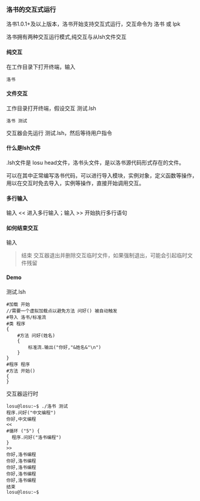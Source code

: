 ### 洛书的交互式运行
洛书1.0.1+及以上版本，洛书开始支持交互式运行，交互命令为 洛书 或 lpk

洛书拥有两种交互运行模式,纯交互与从lsh文件交互

#### 纯交互
在工作目录下打开终端，输入

```
洛书
```

#### 文件交互
工作目录打开终端，假设交互 测试.lsh

```
洛书 测试
```
交互器会先运行 测试.lsh，然后等待用户指令


#### 什么是lsh文件
.lsh文件是 losu head文件，洛书头文件，是以洛书源代码形式存在的文件。

可以在其中正常编写洛书代码，可以进行导入模块，实例对象，定义函数等操作，用以在交互时免去导入，实例等操作，直接开始调用交互。


#### 多行输入
输入 << 进入多行输入；输入 >> 开始执行多行语句

#### 如何结束交互
输入
>结束
交互器退出并删除交互临时文件，如果强制退出，可能会引起临时文件残留

#### Demo
测试.lsh

```
#加载 开始
//需要一个虚拟加载点以避免方法 问好() 被自动触发
#导入 洛书/标准流
#类 程序
{
    #方法 问好(姓名)
    {
        标准流.输出("你好,"&姓名&"\n")
    } 
}
#程序 程序
#方法 开始()
{ 
}
```
交互器运行时
```
losu@losu:~$ ./洛书 测试
程序.问好("中文编程")
你好,中文编程
<<
#循环 ("5") {
  程序.问好("洛书编程")
}
>>
你好,洛书编程
你好,洛书编程
你好,洛书编程
你好,洛书编程
你好,洛书编程
结束
losu@losu:~$ 
```
